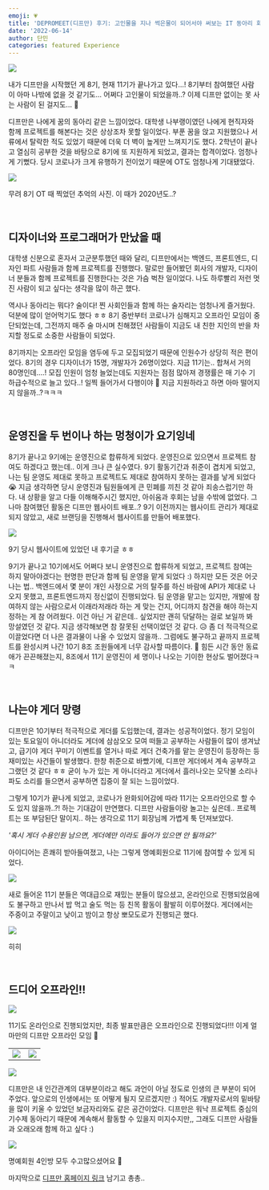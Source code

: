 ```yaml
---
emoji: 💗
title: 'DEPROMEET(디프만) 후기: 고인물을 지나 썩은물이 되어서야 써보는 IT 동아리 회고 글'
date: '2022-06-14'
author: 단민
categories: featured Experience
---
```


![](0.png)

내가 디프만을 시작했던 게 8기, 현재 11기가 끝나가고 있다...! 8기부터 참여했던 사람이 아마 나밖에 없을 것 같기도... 어쩌다 고인물이 되었을까..? 이제 디프만 없이는 못 사는 사람이 된 걸지도... 🤔

디프만은 나에게 꿈의 동아리 같은 느낌이었다. 대학생 나부랭이였던 나에게 현직자와 함께 프로젝트를 해본다는 것은 상상조차 못할 일이었다. 부푼 꿈을 앉고 지원했으나 서류에서 탈락한 적도 있었기 때문에 더욱 더 벽이 높게만 느껴지기도 했다. 2학년이 끝나고 열심히 공부한 것을 바탕으로 8기에 또 지원하게 되었고, 결과는 합격이었다. 엄청나게 기뻤다. 당시 코로나가 크게 유행하기 전이었기 때문에 OT도 엄청나게 기대됐었다.

![](1.png)

무려 8기 OT 때 찍었던 추억의 사진. 이 때가 2020년도..?

&nbsp;

## 디자이너와 프로그래머가 만났을 때
대학생 신분으로 혼자서 고군분투했던 때와 달리, 디프만에서는 백엔드, 프론트엔드, 디자인 파트 사람들과 함께 프로젝트를 진행했다. 말로만 들어봤던 회사의 개발자, 디자이너 분들과 함께 프로젝트를 진행한다는 것은 가슴 벅찬 일이었다. 나도 하루빨리 저런 멋진 사람이 되고 싶다는 생각을 많이 하곤 했다.

역시나 동아리는 뭐다? 술이다! 찐 사회인들과 함께 하는 술자리는 엄청나게 즐거웠다. 덕분에 많이 얻어먹기도 했다 ㅎㅎ 8기 중반부터 코로나가 심해지고 오프라인 모임이 중단되었는데, 그전까지 매주 술 마시며 친해졌던 사람들이 지금도 내 친한 지인의 반을 차지할 정도로 소중한 사람들이 되었다.

8기까지는 오프라인 모임을 염두에 두고 모집되었기 때문에 인원수가 상당히 적은 편이었다. 8기의 경우 디자이너가 15명, 개발자가 26명이었다. 지금 11기는.. 합쳐서 거의 80명인데....! 모집 인원이 엄청 늘었는데도 지원자는 점점 많아져 경쟁률은 매 기수 기하급수적으로 늘고 있다..! 일찍 들어가서 다행이야 🥲 지금 지원하라고 하면 아마 떨어지지 않을까..?ㅋㅋㅋ

&nbsp;

## 운영진을 두 번이나 하는 멍청이가 요기잉네
8기가 끝나고 9기에는 운영진으로 합류하게 되었다. 운영진으로 있으면서 프로젝트 참여도 하겠다고 했는데.. 이게 크나 큰 실수였다. 9기 활동기간과 취준이 겹치게 되었고, 나는 팀 운영도 제대로 못하고 프로젝트도 제대로 참여하지 못하는 결과를 낳게 되었다 😭 지금 생각하면 당시 운영진과 팀원들에게 큰 민폐를 끼친 것 같아 죄송스럽기만 하다. 내 상황을 알고 다들 이해해주시긴 했지만, 아쉬움과 후회는 남을 수밖에 없었다. 그나마 참여했던 활동은 디프만 웹사이트 배포..? 9기 이전까지는 웹사이트 관리가 제대로 되지 않았고, 새로 브랜딩을 진행해서 웹사이트를 만들어 배포했다.

![](2.png)

9기 당시 웹사이트에 있었던 내 후기글 ㅎㅎ

9기가 끝나고 10기에서도 어쩌다 보니 운영진으로 합류하게 되었고, 프로젝트 참여는 하지 말아야겠다는 현명한 판단과 함께 팀 운영을 맡게 되었다 :) 하지만 모든 것은 어긋나는 법.. 백엔드에서 몇 분이 개인 사정으로 거의 탈주를 하신 바람에 API가 제대로 나오지 못했고, 프론트엔드까지 정신없이 진행되었다. 팀 운영을 맡고는 있지만, 개발에 참여하지 않는 사람으로서 이래라저래라 하는 게 맞는 건지, 어디까지 참견을 해야 하는지 정하는 게 참 어려웠다. 이건 아닌 거 같은데.. 싶었지만 괜히 닦달하는 걸로 보일까 봐 망설였던 것 같다. 지금 생각해보면 참 잘못된 선택이었던 것 같다. 😥 좀 더 적극적으로 이끌었다면 더 나은 결과물이 나올 수 있었지 않을까.. 그럼에도 불구하고 끝까지 프로젝트를 완성시켜 나간 10기 8조 조원들에게 너무 감사할 따름이다. 🥺 힘든 시간 동안 동료애가 끈끈해졌는지, 8조에서 11기 운영진이 세 명이나 나오는 기이한 현상도 벌어졌다ㅋㅋ

&nbsp;

## 나는야 게더 망령
디프만은 10기부터 적극적으로 게더를 도입했는데, 결과는 성공적이었다. 정기 모임이 있는 토요일이 아니더라도 게더에 삼삼오오 모여 떠들고 공부하는 사람들이 많이 생겨났고, 급기야 게더 꾸미기 이벤트를 열거나 따로 게더 건축가를 맡는 운영진이 등장하는 등 재미있는 사건들이 발생했다. 한창 취준으로 바빴기에, 디프만 게더에서 계속 공부하고 그랬던 것 같다 ㅎㅎ 굳이 누가 있는 게 아니더라고 게더에서 흘러나오는 모닥불 소리나 파도 소리를 들으면서 공부하면 집중이 잘 되는 느낌이었다.

그렇게 10기가 끝나게 되었고, 코로나가 완화되어감에 따라 11기는 오프라인으로 할 수도 있지 않을까..?! 하는 기대감이 만연했다. 디프만 사람들이랑 놀고는 싶은데.. 프로젝트는 또 부담된단 말이지.. 하는 생각으로 11기 회장님께 가볍게 툭 던져보았다.

*'혹시 게더 수용인원 남으면, 게더에만 이라도 들어가 있으면 안 될까요?'*

아이디어는 흔쾌히 받아들여졌고, 나는 그렇게 명예회원으로 11기에 참여할 수 있게 되었다.

![](3.png)

새로 들어온 11기 분들은 역대급으로 재밌는 분들이 많으셨고, 온라인으로 진행되었음에도 불구하고 만나서 밥 먹고 술도 먹는 등 친목 활동이 활발히 이루어졌다. 게더에서는 주중이고 주말이고 낮이고 밤이고 항상 뽀모도로가 진행되곤 했다.

![](4.png)

히히

&nbsp;

## 드디어 오프라인!!

![](5.png)

11기도 온라인으로 진행되었지만, 최종 발표만큼은 오프라인으로 진행되었다!!! 이게 얼마만의 디프만 오프라인 모임 🥺

| | |
| - | - |
| ![](6.png) | ![](7.png) |

![](8.png)

디프만은 내 인간관계의 대부분이라고 해도 과언이 아닐 정도로 인생의 큰 부분이 되어주었다. 앞으로의 인생에서는 또 어떻게 될지 모르겠지만 :) 적어도 개발자로서의 밑바탕을 많이 키울 수 있었던 보금자리와도 같은 공간이었다. 디프만은 워낙 프로젝트 중심의 기수제 동아리기 때문에 계속해서 활동할 수 있을지 미지수지만,, 그래도 디프만 사람들과 오래오래 함께 하고 싶다 :)

![](9.png)

명예회원 4인방 모두 수고많으셨어요 🥰

마지막으로 [디프만 홈페이지 링크](https://www.depromeet.com/) 남기고 총총..